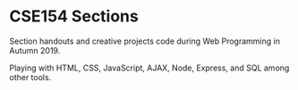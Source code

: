 # CSE154 Sections
 Section handouts and creative projects code during Web Programming in Autumn 2019.
 
 Playing with HTML, CSS, JavaScript, AJAX, Node, Express, and SQL among other tools.
